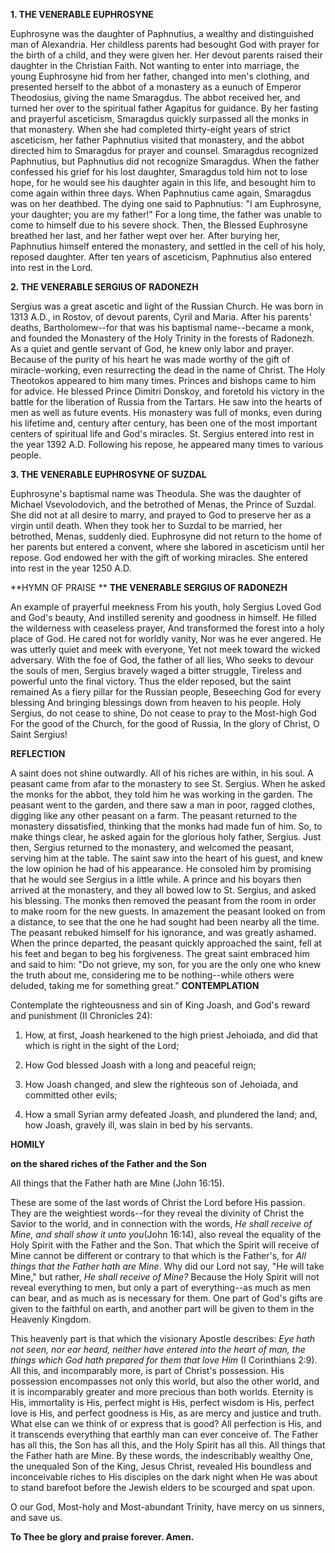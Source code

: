 
**1. THE VENERABLE EUPHROSYNE**

Euphrosyne was the daughter of Paphnutius, a wealthy and distinguished man of Alexandria. Her childless parents had besought God with prayer for the birth of a child, and they were given her. Her devout parents raised their daughter in the Christian Faith. Not wanting to enter into marriage, the young Euphrosyne hid from her father, changed into men's clothing, and presented herself to the abbot of a monastery as a eunuch of Emperor Theodosius, giving the name Smaragdus. The abbot received her, and turned her over to the spiritual father Agapitus for guidance. By her fasting and prayerful asceticism, Smaragdus quickly surpassed all the monks in that monastery. When she had completed thirty-eight years of strict asceticism, her father Paphnutius visited that monastery, and the abbot directed him to Smaragdus for prayer and counsel. Smaragdus recognized Paphnutius, but Paphnutius did not recognize Smaragdus. When the father confessed his grief for his lost daughter, Smaragdus told him not to lose hope, for he would see his daughter again in this life, and besought him to come again within three days. When Paphnutius came again, Smaragdus was on her deathbed. The dying one said to Paphnutius: "I am Euphrosyne, your daughter; you are my father!" For a long time, the father was unable to come to himself due to his severe shock. Then, the Blessed Euphrosyne breathed her last, and her father wept over her. After burying her, Paphnutius himself entered the monastery, and settled in the cell of his holy, reposed daughter. After ten years of asceticism, Paphnutius also entered into rest in the Lord.

**2. THE VENERABLE SERGIUS OF RADONEZH**

Sergius was a great ascetic and light of the Russian Church. He was born in 1313 A.D., in Rostov, of devout parents, Cyril and Maria. After his parents' deaths, Bartholomew--for that was his baptismal name--became a monk, and founded the Monastery of the Holy Trinity in the forests of Radonezh. As a quiet and gentle servant of God, he knew only labor and prayer. Because of the purity of his heart he was made worthy of the gift of miracle-working, even resurrecting the dead in the name of Christ. The Holy Theotokos appeared to him many times. Princes and bishops came to him for advice. He blessed Prince Dimitri Donskoy, and foretold his victory in the battle for the liberation of Russia from the Tartars. He saw into the hearts of men as well as future events. His monastery was full of monks, even during his lifetime and, century after century, has been one of the most important centers of spiritual life and God's miracles. St. Sergius entered into rest in the year 1392 A.D. Following his repose, he appeared many times to various people.

**3. THE VENERABLE EUPHROSYNE OF SUZDAL**

Euphrosyne's baptismal name was Theodula. She was the daughter of Michael Vsevolodovich, and the betrothed of Menas, the Prince of Suzdal. She did not at all desire to marry, and prayed to God to preserve her as a virgin until death. When they took her to Suzdal to be married, her betrothed, Menas, suddenly died. Euphrosyne did not return to the home of her parents but entered a convent, where she labored in asceticism until her repose. God endowed her with the gift of working miracles. She entered into rest in the year 1250 A.D.


**HYMN OF PRAISE
**
**THE VENERABLE SERGIUS OF RADONEZH**

An example of prayerful meekness
From his youth, holy Sergius
Loved God and God's beauty,
And instilled serenity and goodness in himself.
He filled the wilderness with ceaseless prayer,
And transformed the forest into a holy place of God.
He cared not for worldly vanity,
Nor was he ever angered.
He was utterly quiet and meek with everyone,
Yet not meek toward the wicked adversary.
With the foe of God, the father of all lies,
Who seeks to devour the souls of men,
Sergius bravely waged a bitter struggle,
Tireless and powerful unto the final victory.
Thus the elder reposed, but the saint remained
As a fiery pillar for the Russian people,
Beseeching God for every blessing
And bringing blessings down from heaven to his people.
Holy Sergius, do not cease to shine,
Do not cease to pray to the Most-high God
For the good of the Church, for the good of Russia,
In the glory of Christ, O Saint Sergius!


**REFLECTION**

A saint does not shine outwardly. All of his riches are within, in his soul. A peasant came from afar to the monastery to see St. Sergius. When he asked the monks for the abbot, they told him he was working in the garden. The peasant went to the garden, and there saw a man in poor, ragged clothes, digging like any other peasant on a farm. The peasant returned to the monastery dissatisfied, thinking that the monks had made fun of him. So, to make things clear, he asked again for the glorious holy father, Sergius. Just then, Sergius returned to the monastery, and welcomed the peasant, serving him at the table. The saint saw into the heart of his guest, and knew the low opinion he had of his appearance. He consoled him by promising that he would see Sergius in a little while. A prince and his boyars then arrived at the monastery, and they all bowed low to St. Sergius, and asked his blessing. The monks then removed the peasant from the room in order to make room for the new guests. In amazement the peasant looked on from a distance, to see that the one he had sought had been nearby all the time. The peasant rebuked himself for his ignorance, and was greatly ashamed. When the prince departed, the peasant quickly approached the saint, fell at his feet and began to beg his forgiveness. The great saint embraced him and said to him: "Do not grieve, my son, for you are the only one who knew the truth about me, considering me to be nothing--while others were deluded, taking me for something great."
**CONTEMPLATION**


Contemplate the righteousness and sin of King Joash, and God's reward and punishment (II Chronicles 24):

1.  How, at first, Joash hearkened to the high priest Jehoiada, and did that which is right in the sight of the Lord;

1.  How God blessed Joash with a long and peaceful reign;

1.  How Joash changed, and slew the righteous son of Jehoiada, and committed other evils;

1.  How a small Syrian army defeated Joash, and plundered the land; and, how Joash, gravely ill, was slain in bed by his servants.



**HOMILY**

**on the shared riches of the Father and the Son**

All things that the Father hath are Mine (John 16:15).

These are some of the last words of Christ the Lord before His passion. They are the weightiest words--for they reveal the divinity of Christ the Savior to the world, and in connection with the words, *He shall receive of Mine, and shall show it unto you*(John 16:14), also reveal the equality of the Holy Spirit with the Father and the Son. That which the Spirit will receive of Mine cannot be different or contrary to that which is the Father's, for *All things that the Father hath are Mine*. Why did our Lord not say, "He will take Mine," but rather, *He shall receive of Mine?* Because the Holy Spirit will not reveal everything to men, but only a part of everything--as much as men can bear, and as much as is necessary for them. One part of God's gifts are given to the faithful on earth, and another part will be given to them in the Heavenly Kingdom. 

This heavenly part is that which the visionary Apostle describes: *Eye hath not seen, nor ear heard, neither have entered into the heart of man, the things which God hath prepared for them that love Him* (I Corinthians 2:9). All this, and incomparably more, is part of Christ's possession. His possession encompasses not only this world, but also the other world, and it is incomparably greater and more precious than both worlds. Eternity is His, immortality is His, perfect might is His, perfect wisdom is His, perfect love is His, and perfect goodness is His, as are mercy and justice and truth. What else can we think of or express that is good? All perfection is His, and it transcends everything that earthly man can ever conceive of. The Father has all this, the Son has all this, and the Holy Spirit has all this. All things that the Father hath are Mine. By these words, the indescribably wealthy One, the unequaled Son of the King, Jesus Christ, revealed His boundless and inconceivable riches to His disciples on the dark night when He was about to stand barefoot before the Jewish elders to be scourged and spat upon.

O our God, Most-holy and Most-abundant Trinity, have mercy on us sinners, and save us.

**To Thee be glory and praise forever. Amen.**

 

